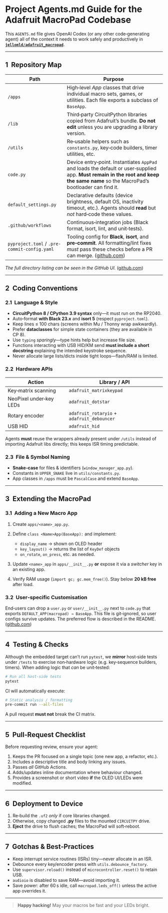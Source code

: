 # Project Agents.md Guide for the **Adafruit MacroPad** Codebase

This `AGENTS.md` file gives OpenAI Codex (or any other code‑generating agent) all of the context it needs to work safely and productively in **[`jellomld/adafruit_macropad`](https://github.com/jellomld/adafruit_macropad)**.

---

## 1  Repository Map

| Path                                         | Purpose                                                                                                                                                                                              |
| -------------------------------------------- | ---------------------------------------------------------------------------------------------------------------------------------------------------------------------------------------------------- |
| `/apps`                                      | High‑level *App* classes that drive individual macro sets, games, or utilities. Each file exports a subclass of `BaseApp`.                                                                           |
| `/lib`                                       | Third‑party CircuitPython libraries copied from Adafruit’s bundle. **Do not edit** unless you are upgrading a library version.                                                                       |
| `/utils`                                     | Re‑usable helpers such as `constants.py`, key‑code builders, timer utilities, etc.                                                                                                                   |
| `code.py`                                    | Device entry‑point. Instantiates `AppPad` and loads the default or user‑supplied app. **Must remain in the root and keep the same name** so the MacroPad’s bootloader can find it.                   |
| `default_settings.py`                        | Declarative defaults (device brightness, default OS, inactivity timeout, etc.).  Agents should **read** but *not* hard‑code these values.                                                            |
| `.github/workflows`                          | Continuous‑integration jobs (Black format, isort, lint, and unit‑tests).                                                                                                                             |
| `pyproject.toml` / `.pre-commit-config.yaml` | Tooling config for **Black**, **isort**, and **pre‑commit**. All formatting/lint fixes *must* pass these checks before a PR can merge. ([github.com](https://github.com/jellomld/adafruit_macropad)) |

*The full directory listing can be seen in the GitHub UI.* ([github.com](https://github.com/jellomld/adafruit_macropad))

---

## 2  Coding Conventions

### 2.1  Language & Style

* **CircuitPython 8 / CPython 3.9 syntax** only—it must run on the RP2040.
* Auto‑format **with Black 23.x** and **isort 5** (respect `pyproject.toml`).
* Keep lines ≤ 100 chars (screens within Mu / Thonny wrap awkwardly).
* Prefer **dataclasses** for simple state containers (they are available in CP 8).
* Use `typing` *sparingly*—type hints help but increase file size.
* Functions interacting with USB HID/KM send **must include a short docstring** explaining the intended keystroke sequence.
* Never allocate large lists/dicts inside tight loops—flash/RAM is limited.

### 2.2  Hardware APIs

| Action                  | Library / API                              |
| ----------------------- | ------------------------------------------ |
| Key‑matrix scanning     | `adafruit_matrixkeypad`                    |
| NeoPixel under‑key LEDs | `adafruit_dotstar`                         |
| Rotary encoder          | `adafruit_rotaryio` + `adafruit_debouncer` |
| USB HID                 | `adafruit_hid`                             |

Agents **must** reuse the wrappers already present under `/utils` instead of importing Adafruit libs directly; this keeps ISR timing predictable.

### 2.3  File & Symbol Naming

* **Snake‑case** for files & identifiers (`window_manager_app.py`).
* Constants in `UPPER_SNAKE` live in `utils/constants.py`.
* App classes in `/apps` must be `PascalCase` and extend `BaseApp`.

---

## 3  Extending the MacroPad

### 3.1  Adding a New Macro App

1. Create `apps/<name>_app.py`.
2. Define `class <Name>App(BaseApp):` and implement:

   * `display_name` → shown on OLED header
   * `key_layout()` → returns the list of `KeyDef` objects
   * `on_rotate`, `on_press`, etc. as needed.
3. Update `<name>_app` in `apps/__init__.py` **or** expose it via a *switcher* key in an existing app.
4. Verify RAM usage (`import gc; gc.mem_free()`). Stay below **20 kB free** after load.

### 3.2  User‑specific Customisation

End‑users can drop a `user.py` or `user/__init__.py` next to `code.py` that exports `DEFAULT_APP(macropad) → BaseApp`. This file is git‑ignored, so user configs survive updates. The preferred flow is described in the README. ([github.com](https://github.com/jellomld/adafruit_macropad))

---

## 4  Testing & Checks

Although the embedded target can’t run `pytest`, we **mirror** host‑side tests under `/tests` to exercise non‑hardware logic (e.g. key‑sequence builders, timers). When adding logic that *can* be unit‑tested:

```bash
# Run all host‑side tests
pytest
```

CI will automatically execute:

```bash
# Static analysis / formatting
pre-commit run --all-files
```

A pull request **must not** break the CI matrix.

---

## 5  Pull‑Request Checklist

Before requesting review, ensure your agent:

1. Keeps the PR focused on a single topic (one new app, a refactor, etc.).
2. Includes a descriptive title and body linking any issues.
3. Passes *all* GitHub Actions.
4. Adds/updates inline documentation where behaviour changed.
5. Provides a screenshot or short video **if** the OLED UI/LEDs were modified.

---

## 6  Deployment to Device

1. Re‑build the `.uf2` *only* if core libraries changed.
2. Otherwise, copy changed **.py** files to the mounted `CIRCUITPY` drive.
3. **Eject** the drive to flush caches; the MacroPad will soft‑reboot.

---

## 7  Gotchas & Best‑Practices

* Keep interrupt service routines (ISRs) tiny—never allocate in an ISR.
* Debounce every key/encoder press with `utils.debounce_factory`.
* Use `supervisor.reload()` instead of `microcontroller.reset()` to retain USB.
* `audioio` is disabled to save RAM—avoid importing it.
* Save power: after 60 s idle, call `macropad.leds_off()` unless the active app overrides it.

---

> **Happy hacking!**  May your macros be fast and your LEDs bright.
